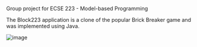 Group project for ECSE 223 - Model-based Programming

The Block223 application is a clone of the popular Brick Breaker game and was implemented using Java.

![image](https://user-images.githubusercontent.com/43659916/78210861-6f932300-7479-11ea-898d-8e47116f9eeb.png)
